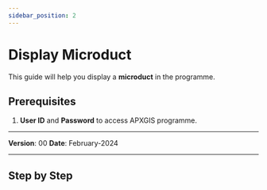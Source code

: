 ```yaml
---
sidebar_position: 2
---
```


# Display Microduct

This guide will help you display a **microduct** in the programme.

## **Prerequisites**
1.	**User ID** and **Password** to access APXGIS programme.

------------

**Version**: 00
**Date**: February-2024

------------
## **Step by Step**